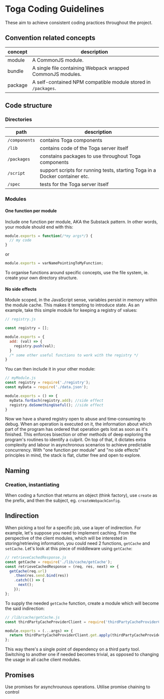 # Toga Coding Guidelines

These aim to achieve consistent coding practices throughout the project.

## Convention related concepts

| concept | description |
| ------- | ----------- |
| module | A CommonJS module. |
| bundle | A single file containing Webpack wrapped CommonJS modules. |
| package | A self-contained NPM compatible module stored in `/packages`. |

## Code structure

### Directories

| path | description |
| ---- | ----------- |
| `/components` | contains Toga components |
| `/lib` | contains code of the Toga server itself |
| `/packages` | constains packages to use throughout Toga components |
| `/script` | support scripts for running tests, starting Toga in a Docker container etc. |
| `/spec` | tests for the Toga server itself |

### Modules

#### One function per module
Include one function per module, AKA the Substack pattern. In other words, your module should end with this:

```js
module.exports = function(/*my args*/) {
  // my code
}
```
or
```js
module.exports = varNamePointingToMyFunction;
```
To organise functions around specific concepts, use the file system, ie. create your own directory structure.

#### No side effects
Module scoped, in the JavaScript sense, variables persist in memory within the module cache. This makes it tempting to introduce state. As an example, take this simple module for keeping a registry of values:

```js
// registry.js

const registry = [];

module.exports = {
  add: (val) => {
    registry.push(val);
  }
  /* some other useful functions to work with the registry */
}
```

You can then include it in your other module:

```js
// myModule.js
const registry = require('./registry');
const myData = require('./data.json');

module.exports = () => {
  myData.forEach(registry.add); //side effect
  registry.doSomethingUseful(); //side effect
}
```

Now we have a shared registry open to abuse and time-consuming to debug. When an operation is executed on it, the information about which part of the program has ordered that operation gets lost as soon as it's finished. This enforces bisection or other methods of deep exploring the program's routines to identify a culprit.
On top of that, it dictates extra complexity and labour in asynchronous scenarios to achieve predictable concurrency.
With "one function per module" and "no side effects" principles in mind, the stack is flat, clutter free and open to explore.

## Naming

### Creation, instantiating

When coding a function that returns an object (think factory), use `create` as the prefix, and then the subject, eg. `createWebpackConfig`.

## Indirection

When picking a tool for a specific job, use a layer of indirection. For example, let's suppose you need to implement caching. From the perspective of the client modules, which will be interested in storing/retrieving information, you could need 2 functions, `getCache` and `setCache`. Let's look at this piece of middleware using `getCache`:

```js
// retrieveCachedResponse.js
const getCache = require('./lib/cache/getCache');
const retrieveCachedResponse = (req, res, next) => {
  getCache(req.url)
    .then(res.send.bind(res))
    .catch(() => {
      next();
    });
};
```

To supply the needed `getCache` function, create a module which will become the said indirection:

```js
// /lib/cache/getCache.js
const thirdPartyCacheProviderClient = require('thirdPartyCacheProviderClient');

module.exports = (...args) => {
  return thirdPartyCacheProviderClient.get.apply(thirdPartyCacheProviderClient, args);
};
```

This way there's a single point of dependency on a third party tool. Switching to another one if needed becomes trivial, as opposed to changing the usage in all cache client modules.

## Promises

Use promises for asynchrounous operations. Utilise promise chaining to control
